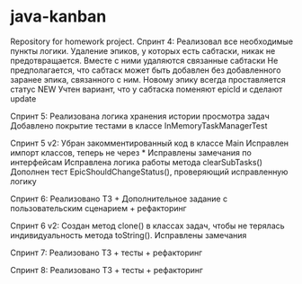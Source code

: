 # java-kanban

Repository for homework project.
Спринт 4:
Реализовал все необходимые пункты логики.
Удаление эпиков, у которых есть сабтаски, никак не предотвращается. Вместе с ними удаляются связанные сабтаски
Не предполагается, что сабтаск может быть добавлен без добавленного заранее эпика, связанного с ним.
Новому эпику всегда проставляется статус NEW
Учтен вариант, что у сабтаска поменяют epicId и сделают update

Спринт 5:
Реализована логика хранения истории просмотра задач
Добавлено покрытие тестами в классе InMemoryTaskManagerTest

Спринт 5 v2:
Убран закомментированный код в классе Main
Исправлен импорт классов, теперь не через *
Исправлены замечания по интерфейсам
Исправлена логика работы метода clearSubTasks()
Дополнен тест EpicShouldChangeStatus(), проверяющий исправленную логику

Спринт 6:
Реализовано ТЗ + Дополнительное задание с пользовательским сценарием + рефакторинг

Спринт 6 v2:
Создан метод clone() в классах задач, чтобы не терялась индивидуальность метода toString().
Исправлены замечания

Спринт 7:
Реализовано ТЗ + тесты + рефакторинг

Спринт 8:
Реализовано ТЗ + тесты + рефакторинг


